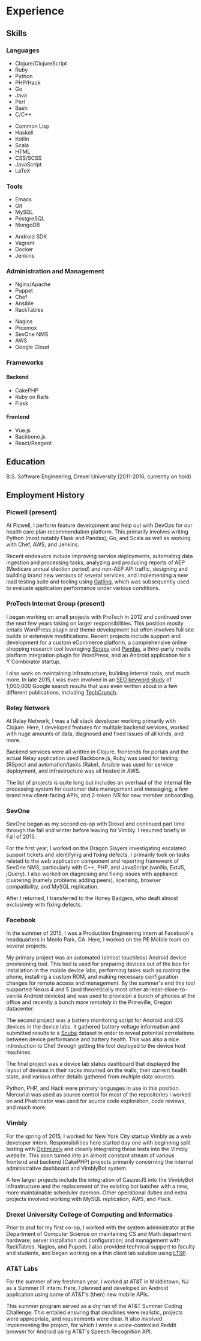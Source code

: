# Experience

## Skills

### Languages

<div class="row" id="language-list">
<div class="one-half first">
<ul>
<li>Clojure/ClojureScript</li>
<li>Ruby</li>
<li>Python</li>
<li>PHP/Hack</li>
<li>Go</li>
<li>Java</li>
<li>Perl</li>
<li>Bash</li>
<li>C/C++</li>
</ul>
</div>
<div class="one-half">
<ul>
<li>Common Lisp</li>
<li>Haskell</li>
<li>Kotlin</li>
<li>Scala</li>
<li>HTML</li>
<li>CSS/SCSS</li>
<li>JavaScript</li>
<li>LaTeX</li>
</ul>
</div>
</div>

### Tools

<div class="row" id="language-list">
<div class="one-half first">
<ul>
<li>Emacs</li>
<li>Git</li>
<li>MySQL</li>
<li>PostgreSQL</li>
<li>MongoDB</li>
</ul>
</div>
<div class="one-half">
<ul>
<li>Android SDK</li>
<li>Vagrant</li>
<li>Docker</li>
<li>Jenkins</li>
</ul>
</div>
</div>

### Administration and Management

<div class="row" id="language-list">
<div class="one-half first">
<ul>
<li>Nginx/Apache</li>
<li>Puppet</li>
<li>Chef</li>
<li>Ansible</li>
<li>RackTables</li>
</ul>
</div>
<div class="one-half">
<ul>
<li>Nagios</li>
<li>Proxmox</li>
<li>SevOne NMS</li>
<li>AWS</li>
<li>Google Cloud</li>
</ul>
</div>
</div>

### Frameworks

#### Backend

+ CakePHP
+ Ruby on Rails
+ Flask

#### Frontend

+ Vue.js
+ Backbone.js
+ React/Reagent

## Education

B.S. Software Engineering, Drexel University (2011-2016, currently on hold)

## Employment History

### Picwell (present)

At Picwell, I perform feature development and help out with DevOps for
our health care plan recommendation platform. This primarily involves
writing Python (most notably Flask and Pandas), Go, and Scala as well
as working with Chef, AWS, and Jenkins.

Recent endeavors include improving service deployments, automating
data ingestion and processing tasks, analyzing and producing reports
of AEP (Medicare annual election period) and non-AEP API traffic,
designing and building brand new versions of several services, and
implementing a new load testing suite and tooling using
[Gatling](https://gatling.io/), which was subsequently used to
evaluate application performance under various conditions.

### ProTech Internet Group (present)

I began working on small projects with ProTech in 2012 and continued
over the next few years taking on larger responsibilities. This
position mostly entails WordPress plugin and theme development but
often involves full site builds or extensive modifications. Recent
projects include support and development for a custom eCommerce
platform, a comprehensive online shopping research tool leveraging
[Scrapy](https://scrapy.org/) and [Pandas](http://pandas.pydata.org/),
a third-party media platform integration plugin for WordPress, and an
Android application for a Y Combinator startup.

I also work on maintaining infrastructure, building internal tools,
and much more. In late 2015, I was even involved in an [SEO keyword
study](http://backlinko.com/search-engine-ranking) of 1,000,000 Google
search results that was even written about in a few different
publications, including
[TechCrunch](http://techcrunch.com/2016/02/12/study-says-data-driven-seo-might-be-possible/).

### Relay Network

At Relay Network, I was a full stack developer working primarily with
Clojure. Here, I developed features for multiple backend services,
worked with huge amounts of data, diagnosed and fixed issues of all
kinds, and more.

Backend services were all written in Clojure, frontends for portals
and the actual Relay application used Backbone.js, Ruby was used for
testing (RSpec) and automation/tasks (Rake), Ansible was used for
service deployment, and infrastructure was all hosted in AWS.

The list of projects is quite long but includes an overhaul of the
internal file processing system for customer data management and
messaging, a few brand new client-facing APIs, and 2-token IVR for new
member onboarding.

### SevOne

SevOne began as my second co-op with Drexel and continued part time
through the fall and winter before leaving for Vimbly. I resumed
briefly in Fall of 2015.

For the first year, I worked on the Dragon Slayers investigating
escalated support tickets and identifying and fixing defects. I
primarily took on tasks related to the web application component and
reporting framework of SevOne NMS, particularly with C++, PHP, and
JavaScript (vanilla, ExtJS, jQuery). I also worked on diagnosing and
fixing issues with appliance clustering (namely problems adding
peers), licensing, browser compatibility, and MySQL replication.

After I returned, I transferred to the Honey Badgers, who dealt almost
exclusively with fixing defects.

### Facebook

In the summer of 2015, I was a Production Engineering intern at
Facebook's headquarters in Menlo Park, CA. Here, I worked on the PE
Mobile team on several projects.

My primary project was an automated (almost touchless) Android device
provisioning tool. This tool is used for preparing devices out of the
box for installation in the mobile device labs, performing tasks such
as rooting the phone, installing a custom ROM, and making necessary
configuration changes for remote access and management. By the
summer's end this tool supported Nexus 4 and 5 (and theoretically most
other at-least-close-to-vanilla Android devices) and was used to
provision a bunch of phones at the office and recently a bunch more
*remotely* in the Prineville, Oregon datacenter.

The second project was a battery monitoring script for Android and iOS
devices in the device labs. It gathered battery voltage information
and submitted results to a
[Scuba](https://www.facebook.com/notes/facebook-engineering/under-the-hood-data-diving-with-scuba/10150599692628920/)
dataset in order to reveal potential correlations between device
performance and battery health. This was also a nice introduction to
Chef through getting the tool deployed to the device host machines.

The final project was a device lab status dashboard that displayed the
layout of devices in their racks mounted on the walls, their current
health state, and various other details gathered from multiple data
sources.

Python, PHP, and Hack were primary languages in use in this
position. Mercurial was used as source control for most of the
repositories I worked on and Phabricator was used for source code
exploration, code reviews, and much more.

### Vimbly

For the spring of 2015, I worked for New York City startup Vimbly as a
web developer intern. Responsibilities here started day one with
beginning split testing with [Optimizely](https://www.optimizely.com/)
and cleanly integrating these tests into the Vimbly website. This soon
turned into an almost constant stream of various frontend and backend
(CakePHP) projects primarily concerning the internal administrative
dashboard and VimblyBot system.

A few larger projects include the integration of CasperJS into the
VimblyBot infrastructure and the replacement of the existing bot
batcher with a new, more maintainable scheduler daemon. Other
operational duties and extra projects involved working with MySQL
replication, AWS, and Plack.

### Drexel University College of Computing and Informatics

Prior to and for my first co-op, I worked with the system
administrator at the Department of Computer Science on maintaining CS
and Math department hardware; server installation and configuration;
and management with RackTables, Nagios, and Puppet. I also provided
technical support to faculty and students, and began working on a thin
client lab solution using [LTSP](http://ltsp.org/).

### AT&T Labs

For the summer of my freshman year, I worked at AT&T in Middletown, NJ
as a Summer IT intern. Here, I planned and developed an Android
application using some of AT&T's (then) new mobile APIs.

This summer program served as a dry run of the AT&T Summer Coding
Challenge. This entailed ensuring that deadlines were realistic,
projects were appropriate, and requirements were clear. It also
involved implementing the project, for which I wrote a
voice-controlled Reddit browser for Android using AT&T's Speech
Recognition API.
